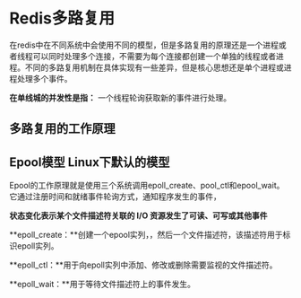 # Redis多路复用

在redis中在不同系统中会使用不同的模型，但是多路复用的原理还是一个进程或者线程可以同时处理多个连接，不需要为每个连接都创建一个单独的线程或者进程。不同的多路复用机制在具体实现有一些差异，但是核心思想还是单个进程或进程处理多个事件。



**在单线城的并发性是指：** 一个线程轮询获取新的事件进行处理。



## 多路复用的工作原理

## Epool模型 Linux下默认的模型

Epool的工作原理就是使用三个系统调用epoll_create、pool_ctl和epool_wait。它通过注册时间和就绪事件轮询方式，通知程序发生的事件，

**状态变化表示某个文件描述符关联的 I/O 资源发生了可读、可写或其他事件**

**epoll_create：**创建一个epool实列，，然后一个文件描述符，该描述符用于标识epoll实列。

**epoll_ctl：**用于向epoll实列中添加、修改或删除需要监视的文件描述符。

**epoll_wait：**用于等待文件描述符上的事件发生。

